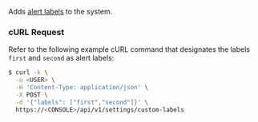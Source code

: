 Adds [alert labels](https://docs.twistlock.com/docs/latest/audit/annotate_audits.html) to the system.

### cURL Request

Refer to the following example cURL command that designates the labels `first` and `second` as alert labels:

```bash
$ curl -k \
  -u <USER> \
  -H 'Content-Type: application/json' \
  -X POST \
  -d '{"labels": ["first","second"]}' \
  https://<CONSOLE>/api/v1/settings/custom-labels
```
